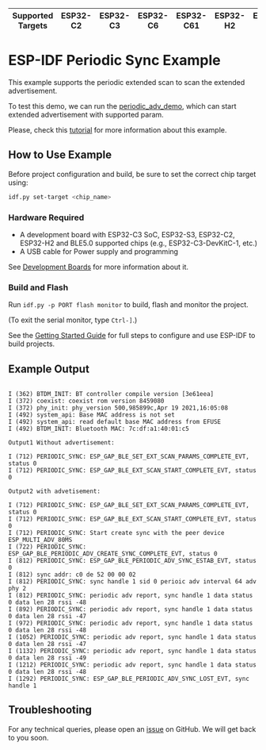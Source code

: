 | Supported Targets | ESP32-C2 | ESP32-C3 | ESP32-C6 | ESP32-C61 | ESP32-H2 | ESP32-S3 |
| ----------------- | -------- | -------- | -------- | --------- | -------- | -------- |

# ESP-IDF Periodic Sync Example

This example supports the periodic extended scan to scan the extended advertisement.

To test this demo, we can run the [periodic_adv_demo](../periodic_adv), which can start extended advertisement with supported param.

Please, check this [tutorial](tutorial/Periodic_Sync_Example_Walkthrough.md) for more information about this example.

## How to Use Example

Before project configuration and build, be sure to set the correct chip target using:

```bash
idf.py set-target <chip_name>
```

### Hardware Required

* A development board with ESP32-C3 SoC, ESP32-S3, ESP32-C2, ESP32-H2 and  BLE5.0 supported chips (e.g., ESP32-C3-DevKitC-1, etc.)
* A USB cable for Power supply and programming

See [Development Boards](https://www.espressif.com/en/products/devkits) for more information about it.

### Build and Flash

Run `idf.py -p PORT flash monitor` to build, flash and monitor the project.

(To exit the serial monitor, type ``Ctrl-]``.)

See the [Getting Started Guide](https://idf.espressif.com/) for full steps to configure and use ESP-IDF to build projects.

## Example Output

```

I (362) BTDM_INIT: BT controller compile version [3e61eea]
I (372) coexist: coexist rom version 8459080
I (372) phy_init: phy_version 500,985899c,Apr 19 2021,16:05:08
I (492) system_api: Base MAC address is not set
I (492) system_api: read default base MAC address from EFUSE
I (492) BTDM_INIT: Bluetooth MAC: 7c:df:a1:40:01:c5

Output1 Without advertisement:

I (712) PERIODIC_SYNC: ESP_GAP_BLE_SET_EXT_SCAN_PARAMS_COMPLETE_EVT, status 0
I (712) PERIODIC_SYNC: ESP_GAP_BLE_EXT_SCAN_START_COMPLETE_EVT, status 0

Output2 with advetisement:

I (712) PERIODIC_SYNC: ESP_GAP_BLE_SET_EXT_SCAN_PARAMS_COMPLETE_EVT, status 0
I (712) PERIODIC_SYNC: ESP_GAP_BLE_EXT_SCAN_START_COMPLETE_EVT, status 0
I (712) PERIODIC_SYNC: Start create sync with the peer device ESP_MULTI_ADV_80MS
I (722) PERIODIC_SYNC: ESP_GAP_BLE_PERIODIC_ADV_CREATE_SYNC_COMPLETE_EVT, status 0
I (812) PERIODIC_SYNC: ESP_GAP_BLE_PERIODIC_ADV_SYNC_ESTAB_EVT, status 0
I (812) sync addr: c0 de 52 00 00 02
I (812) PERIODIC_SYNC: sync handle 1 sid 0 perioic adv interval 64 adv phy 2
I (812) PERIODIC_SYNC: periodic adv report, sync handle 1 data status 0 data len 28 rssi -48
I (892) PERIODIC_SYNC: periodic adv report, sync handle 1 data status 0 data len 28 rssi -47
I (972) PERIODIC_SYNC: periodic adv report, sync handle 1 data status 0 data len 28 rssi -48
I (1052) PERIODIC_SYNC: periodic adv report, sync handle 1 data status 0 data len 28 rssi -47
I (1132) PERIODIC_SYNC: periodic adv report, sync handle 1 data status 0 data len 28 rssi -49
I (1212) PERIODIC_SYNC: periodic adv report, sync handle 1 data status 0 data len 28 rssi -48
I (1292) PERIODIC_SYNC: ESP_GAP_BLE_PERIODIC_ADV_SYNC_LOST_EVT, sync handle 1

```

## Troubleshooting

For any technical queries, please open an [issue](https://github.com/espressif/esp-idf/issues) on GitHub. We will get back to you soon.

